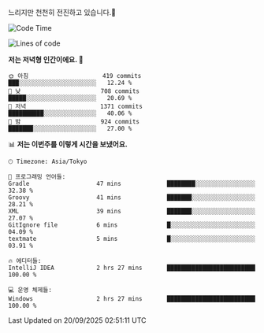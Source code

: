 느리지만 천천히 전진하고 있습니다.🐢

<!--START_SECTION:waka-->
![Code Time](http://img.shields.io/badge/Code%20Time-1%2C667%20hrs%208%20mins-blue)

![Lines of code](https://img.shields.io/badge/%EC%A0%80%EB%8A%94%20%EC%97%AC%ED%83%9C%EA%B9%8C%EC%A7%80%20-937.2%20thousand%20%EC%A4%84%EC%9D%98%20%EC%BD%94%EB%93%9C%EB%A5%BC%20%EC%9E%91%EC%84%B1%ED%96%88%EC%96%B4%EC%9A%94.-blue)

**저는 저녁형 인간이에요. 🦉** 

```text
🌞 아침                     419 commits         ███░░░░░░░░░░░░░░░░░░░░░░   12.24 % 
🌆 낮　                     708 commits         █████░░░░░░░░░░░░░░░░░░░░   20.69 % 
🌃 저녁                     1371 commits        ██████████░░░░░░░░░░░░░░░   40.06 % 
🌙 밤　                     924 commits         ███████░░░░░░░░░░░░░░░░░░   27.00 % 
```


📊 **저는 이번주를 이렇게 시간을 보냈어요.** 

```text
🕑︎ Timezone: Asia/Tokyo

💬 프로그래밍 언어들: 
Gradle                   47 mins             ████████░░░░░░░░░░░░░░░░░   32.38 % 
Groovy                   41 mins             ███████░░░░░░░░░░░░░░░░░░   28.21 % 
XML                      39 mins             ███████░░░░░░░░░░░░░░░░░░   27.07 % 
GitIgnore file           6 mins              █░░░░░░░░░░░░░░░░░░░░░░░░   04.09 % 
textmate                 5 mins              █░░░░░░░░░░░░░░░░░░░░░░░░   03.91 % 

🔥 에디터들: 
IntelliJ IDEA            2 hrs 27 mins       █████████████████████████   100.00 % 

💻 운영 체제들: 
Windows                  2 hrs 27 mins       █████████████████████████   100.00 % 
```


 Last Updated on 20/09/2025 02:51:11 UTC
<!--END_SECTION:waka-->

